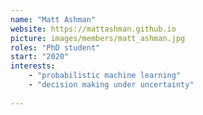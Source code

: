 ```yaml
---
name: "Matt Ashman"
website: https://mattashman.github.io 
picture: images/members/matt_ashman.jpg
roles: "PhD student"
start: "2020"
interests:
    - "probabilistic machine learning"
    - "decision making under uncertainty"
    
---
```


